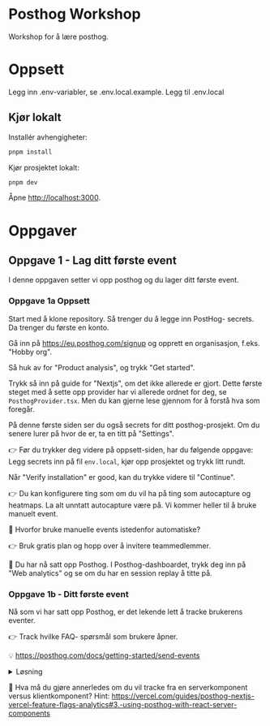 # Posthog Workshop

Workshop for å lære posthog.

# Oppsett

Legg inn .env-variabler, se .env.local.example. Legg til .env.local

## Kjør lokalt

Installér avhengigheter:

```bash
pnpm install
```

Kjør prosjektet lokalt:

```bash
pnpm dev
```

Åpne [http://localhost:3000](http://localhost:3000).

# Oppgaver

## Oppgave 1 - Lag ditt første event

I denne oppgaven setter vi opp posthog og du lager ditt første event.

### Oppgave 1a Oppsett

Start med å klone repository. Så trenger du å legge inn PostHog- secrets. Da trenger du første en konto.

Gå inn på https://eu.posthog.com/signup og opprett en organisasjon, f.eks. "Hobby org".

Så huk av for "Product analysis", og trykk "Get started".

Trykk så inn på guide for "Nextjs", om det ikke allerede er gjort. Dette første steget med å sette opp provider har vi allerede ordnet for deg, se `PosthogProvider.tsx`. Men du kan gjerne lese gjennom for å forstå hva som foregår.

På denne første siden ser du også secrets for ditt posthog-prosjekt. Om du senere lurer på hvor de er, ta en titt på "Settings".

👉 Før du trykker deg videre på oppsett-siden, har du følgende oppgave: Legg secrets inn på fil `env.local`, kjør opp prosjektet og trykk litt rundt.

Når "Verify installation" er good, kan du trykke videre til "Continue".

👉 Du kan konfigurere ting som om du vil ha på ting som autocapture og heatmaps. La alt unntatt autocapture være på. Vi kommer heller til å bruke manuelt event.

💭 Hvorfor bruke manuelle events istedenfor automatiske?

👉 Bruk gratis plan og hopp over å invitere teammedlemmer.

🎉 Du har nå satt opp Posthog. I Posthog-dashboardet, trykk deg inn på "Web analytics" og se om du har en session replay å titte på.

### Oppgave 1b - Ditt første event

Nå som vi har satt opp Posthog, er det lekende lett å tracke brukerens eventer.

👉 Track hvilke FAQ- spørsmål som brukere åpner.

💡 https://posthog.com/docs/getting-started/send-events

<details>
  <summary>
    Løsning
  </summary>

Sett use-client direktivet for å sende event, og lag en funksjon:

```
'use client'
import posthog from "posthog-js";

function trackFAQEvent(section: string) {
  posthog.capture("faq_section_clicked", { section });
}
```

som du så kaller ved åpning av accordion:

```
<Accordion
  type="single"
  collapsible
  className="w-full"
  onValueChange={(value) => {
    trackFAQEvent(value);
  }}
>
```

</details>

💭 Hva må du gjøre annerledes om du vil tracke fra en serverkomponent versus klientkomponent?
Hint:
https://vercel.com/guides/posthog-nextjs-vercel-feature-flags-analytics#3.-using-posthog-with-react-server-components
